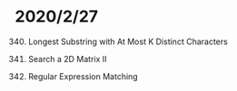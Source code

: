 # 2020/2/27

340. Longest Substring with At Most K Distinct Characters

240. Search a 2D Matrix II

10. Regular Expression Matching